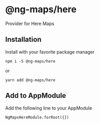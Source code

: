# @ng-maps/here

Provider for Here Maps

## Installation

Install with your favorite package manager

`npm i -S @ng-maps/here`

or

`yarn add @ng-maps/here`

## Add to AppModule

Add the following line to your AppModule

`NgMapsHereModule.forRoot({})`
